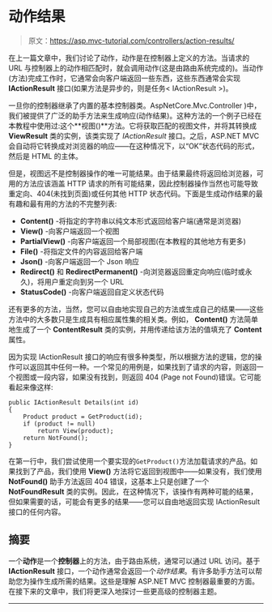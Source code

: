 # 动作结果

> 原文：<https://asp.mvc-tutorial.com/controllers/action-results/>

在上一篇文章中，我们讨论了动作，动作是在控制器上定义的方法。当请求的 URL 与控制器上的动作相匹配时，就会调用动作(这是由路由系统完成的)。当动作(方法)完成工作时，它通常会向客户端返回一些东西，这些东西通常会实现 **IActionResult** 接口(如果方法是异步的，则是任务< IActionResult >)。

一旦你的控制器继承了内置的基本控制器类。AspNetCore.Mvc.Controller )中，我们被提供了广泛的助手方法来生成响应(动作结果)。这种方法的一个例子已经在本教程中使用过:这个**视图()**方法。它将获取匹配的视图文件，并将其转换成 **ViewResult** 类的实例，该类实现了 *IActionResult* 接口。之后，ASP.NET MVC 会自动将它转换成对浏览器的响应——在这种情况下，以“OK”状态代码的形式，然后是 HTML 的主体。

但是，视图远不是控制器操作的唯一可能结果。由于结果最终将返回给浏览器，可用的方法应该涵盖 HTTP 请求的所有可能结果，因此控制器操作当然也可能导致重定向、404(未找到页面)或任何其他 HTTP 状态代码。下面是生成动作结果的最有趣和最有用的方法的不完整列表:

*   **Content()** -将指定的字符串以纯文本形式返回给客户端(通常是浏览器)
*   **View()** -向客户端返回一个视图
*   **PartialView()** -向客户端返回一个局部视图(在本教程的其他地方有更多)
*   **File()** -将指定文件的内容返回给客户端
*   **Json()** -向客户端返回一个 Json 响应
*   **Redirect()** 和 **RedirectPermanent()** -向浏览器返回重定向响应(临时或永久)，将用户重定向到另一个 URL
*   **StatusCode()** -向客户端返回自定义状态代码

还有更多的方法，当然，您可以自由地实现自己的方法或生成自己的结果——这些方法中的大多数只是生成具有相应属性集的相关类。例如， **Content()** 方法简单地生成了一个 **ContentResult** 类的实例，并用传递给该方法的值填充了 **Content** 属性。

因为实现 IActionResult 接口的响应有很多种类型，所以根据方法的逻辑，您的操作可以返回其中任何一种。一个常见的用例是，如果找到了请求的内容，则返回一个视图或一段内容，如果没有找到，则返回 404 (Page not Found)错误。它可能看起来像这样:

<input type="hidden" name="IL_IN_ARTICLE">

```
public IActionResult Details(int id)  
{  
	Product product = GetProduct(id);
	if (product != null)  
		return View(product);  
	return NotFound();  
}
```

在第一行中，我们尝试使用一个要实现的`GetProduct()`方法加载请求的产品。如果找到了产品，我们使用 **View()** 方法将它返回到视图中——如果没有，我们使用 **NotFound()** 助手方法返回 404 错误，这基本上只是创建了一个 **NotFoundResult** 类的实例。因此，在这种情况下，该操作有两种可能的结果，但如果需要的话，可能会有更多的结果——您可以自由地返回实现 IActionResult 接口的任何内容。

## 摘要

一个**动作**是一个**控制器**上的方法，由于路由系统，通常可以通过 URL 访问。基于 **IActionResult** 接口，一个动作通常会返回一个*动作结果*。有许多助手方法可以帮助您为操作生成所需的结果。这些是理解 ASP.NET MVC 控制器最重要的方面。在接下来的文章中，我们将更深入地探讨一些更高级的控制器主题。

* * *